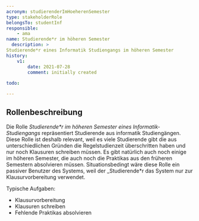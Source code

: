 ```yaml
---
acronym: studierenderImHoeherenSemester
type: stakeholderRole
belongsTo: studentInf
responsible:
    - ama
name: Studierende*r im höheren Semester
  description: >
Studierende*r eines Informatik Studiengangs im höheren Semester
history:
    v1:
        date: 2021-07-28
        comment: initially created
  
todo:

---
```


## Rollenbeschreibung

Die Rolle _Studierende*r im höheren Semester eines Informatik-Studiengangs_ repräsentiert Studierende aus informatik Studiengängen. Diese Rolle ist deshalb relevant, weil es viele Studierende gibt die aus unterschiedlichen Gründen die Regelstudienzeit überschritten haben und nur noch Klausuren schreiben müssen. Es gibt natürlich auch noch einige im höheren Semester, die auch noch die Praktikas aus den früheren Semestern absolvieren müssen. 
Situationsbedingt wäre diese Rolle ein passiver Benutzer des Systems, weil der _Studierende*r das System nur zur Klausurvorbereitung verwendet. 

Typische Aufgaben:

* Klausurvorbereitung
* Klausuren schreiben
* Fehlende Praktikas absolvieren